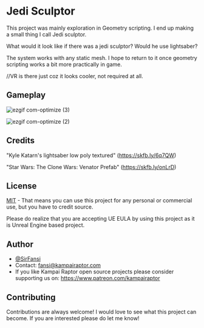# Jedi Sculptor

This project was mainly exploration in Geometry scripting. 
I end up making a small thing I call Jedi sculptor.

What would it look like if there was a jedi sculptor? Would he use lightsaber?

The system works with any static mesh. I hope to return to it once geometry scripting works a bit more practically in game.

//VR is there just coz it looks cooler, not required at all. 

## Gameplay

![ezgif com-optimize (3)](https://github.com/KampaiRaptor/Jedi-Sculptor-Unreal-Engine-Geometry-scripting/assets/120315901/7e3cc88e-5203-4f5a-b3f5-1b2597788dde)

![ezgif com-optimize (2)](https://github.com/KampaiRaptor/Jedi-Sculptor-Unreal-Engine-Geometry-scripting/assets/120315901/6af6ee91-9292-41f3-93b7-1dc0a3daa920)


## Credits 
"Kyle Katarn's lightsaber low poly textured" (https://skfb.ly/6q7QW)

"Star Wars: The Clone Wars: Venator Prefab" (https://skfb.ly/onLrD)
## License

[MIT](https://choosealicense.com/licenses/mit/)
    - That means you can use this project for any personal or commercial use, but you have to credit source.

Please do realize that you are accepting UE EULA by using this project as it is Unreal Engine based project.


## Author

- [@SirFansi](https://github.com/Fansi129)
- Contact: fansi@kampairaptor.com
- If you like Kampai Raptor open source projects please consider supporting us on: https://www.patreon.com/kampairaptor

## Contributing

Contributions are always welcome! I would love to see what this project can become.
If you are interested please do let me know!
